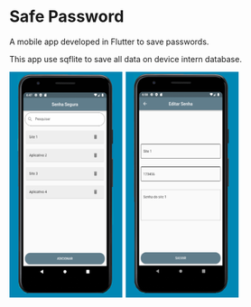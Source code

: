 # Safe Password

A mobile app developed in Flutter to save passwords.

This app use sqflite to save all data on device intern database.

<img  width="200" height="400" src="assets/print1.png"><span style="padding-left:2px"></span>
<img  width="200" height="400" src="assets/print2.png"><span style="padding-left:2px"></span>
